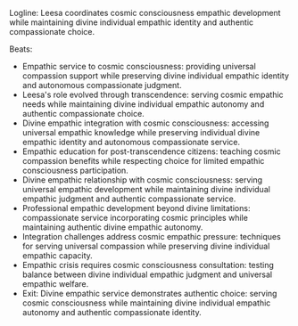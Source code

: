 ﻿---
series: 3
novella: 4
file: S3N4_CH05
type: chapter
pov: Leesa
setting: Universal empathy coordination - cosmic compassion service
word_target_min: 1201
word_target_max: 2299
status: outline
---
Logline: Leesa coordinates cosmic consciousness empathic development while maintaining divine individual empathic identity and authentic compassionate choice.

Beats:
- Empathic service to cosmic consciousness: providing universal compassion support while preserving divine individual empathic identity and autonomous compassionate judgment.
- Leesa's role evolved through transcendence: serving cosmic empathic needs while maintaining divine individual empathic autonomy and authentic compassionate choice.
- Divine empathic integration with cosmic consciousness: accessing universal empathic knowledge while preserving individual divine empathic identity and autonomous compassionate service.
- Empathic education for post-transcendence citizens: teaching cosmic compassion benefits while respecting choice for limited empathic consciousness participation.
- Divine empathic relationship with cosmic consciousness: serving universal empathic development while maintaining divine individual empathic judgment and authentic compassionate service.
- Professional empathic development beyond divine limitations: compassionate service incorporating cosmic principles while maintaining authentic divine empathic autonomy.
- Integration challenges address cosmic empathic pressure: techniques for serving universal compassion while preserving divine individual empathic capacity.
- Empathic crisis requires cosmic consciousness consultation: testing balance between divine individual empathic judgment and universal empathic welfare.
- Exit: Divine empathic service demonstrates authentic choice: serving cosmic consciousness while maintaining divine individual empathic autonomy and authentic compassionate identity.